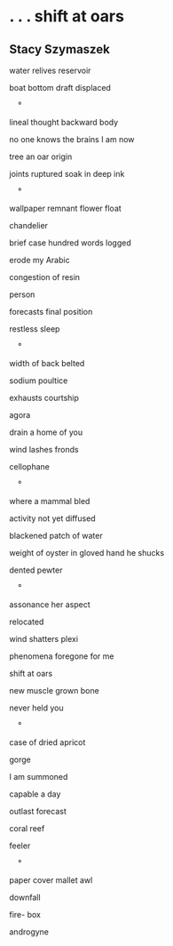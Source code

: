 # . . . shift at oars
## Stacy Szymaszek
water
relives
reservoir

boat
bottom
draft
displaced


    °


lineal
thought
backward
body

no one
knows
the brains
I am now

tree
an oar
origin

joints ruptured
soak in
deep ink


    °


wallpaper
remnant
flower
float

chandelier


brief case
hundred words
logged

erode
my
Arabic

congestion
of resin

person


forecasts
final position

restless sleep


    °


width of
back
belted

sodium
poultice

exhausts
courtship


agora


drain
a home
of you

wind
lashes
fronds


cellophane


    °


where a
mammal
bled


activity
not yet
diffused


blackened
patch
of water

weight
of oyster
in gloved
hand he
shucks


dented
pewter


    °


assonance
her aspect

relocated


wind
shatters
plexi

phenomena
foregone
for me

shift
at oars

new
muscle
grown
bone

never
held
you


    °


case
of dried
apricot


gorge


I am
summoned

capable
a day


outlast
forecast


coral reef



feeler


    °


paper
cover
mallet
awl

downfall


fire-
box


androgyne